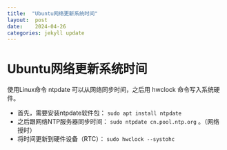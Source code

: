 ```yaml
---
title:  "Ubuntu网络更新系统时间"
layout:  post
date:    2024-04-26
categories: jekyll update
---
```


# Ubuntu网络更新系统时间

使用Linux命令 ntpdate 可以从网络同步时间，之后用 hwclock 命令写入系统硬件。

- 首先，需要安装ntpdate软件包： `sudo apt install ntpdate`
- 之后跟网络NTP服务器同步时间： `sudo ntpdate cn.pool.ntp.org` 。（网络授时）
- 将时间更新到硬件设备（RTC）： `sudo hwclock --systohc`
